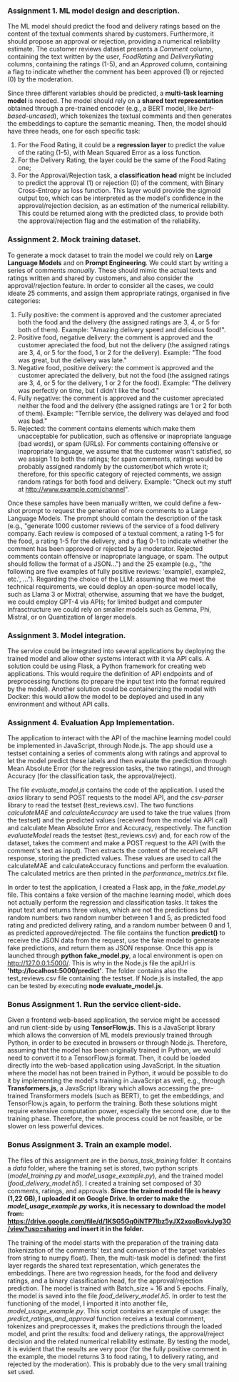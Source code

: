 ### Assignment 1. ML model design and description.
The ML model should predict the food and delivery ratings based on the content of the textual comments shared by customers. Furthermore, it should propose an approval or rejection, providing a numerical reliability estimate.
The customer reviews dataset presents a _Comment_ column, containing the text written by the user, _FoodRating_ and _DeliveryRating_ columns, containing the ratings (1-5), and an _Approved_ column, containing a flag to indicate whether the comment has been approved (1) or rejected (0) by the moderation.

Since three different variables should be predicted, a **multi-task learning model** is needed. The model should rely on a **shared text representation** obtained through a pre-trained encoder (e.g., a BERT model, like _bert-based-uncased_), which tokenizes the textual comments and then generates the embeddings to capture the semantic meaning. 
Then, the model should have three heads, one for each specific task:
1) For the Food Rating, it could be a **regression layer** to predict the value of the rating (1-5), with Mean Squared Error as a loss function.
2) For the Delivery Rating, the layer could be the same of the Food Rating one;
3) For the Approval/Rejection task, a **classification head** might be included to predict the approval (1) or rejection (0) of the comment, with Binary Cross-Entropy as loss function. This layer would provide the sigmoid output too, which can be interpreted as the model's confidence in the approval/rejection decision, as an estimation of the numerical reliability. This could be returned along with the predicted class, to provide both the approval/rejection flag and the estimation of the reliability.

### Assignment 2. Mock training dataset.
To generate a mock dataset to train the model we could rely on **Large Language Models** and on **Prompt Engineering**.
We could start by writing a series of comments _manually_. These should mimic the actual texts and ratings written and shared by customers, and also consider the approval/rejection feature. In order to consider all the cases, we could ideate 25 comments, and assign them appropriate ratings, organised in five categories:
1) Fully positive: the comment is approved and the customer apreciated both the food and the delivery (the assigned ratings are 3, 4, or 5 for both of them). Example: "Amazing delivery speed and delicious food!". 
2) Positive food, negative delivery: the comment is approved and the customer apreciated the food, but not the delivery (the assigned ratings are 3, 4, or 5 for the food, 1 or 2 for the delivery). Example: "The food was great, but the delivery was late."
3) Negative food, positive delivery: the comment is approved and the customer apreciated the delivery, but not the food (the assigned ratings are 3, 4, or 5 for the delivery, 1 or 2 for the food). Example: "The delivery was perfectly on time, but I didn't like the food."
4) Fully negative: the comment is approved and the customer apreciated neither the food and the delivery (the assigned ratings are 1 or 2 for both of them). Example: "Terrible service, the delivery was delayed and food was bad."
5) Rejected: the comment contains elements which make them unacceptable for publication, such as offensive or inapropriate language (bad words), or spam (URLs). For comments containing offensive or inapropriate language, we assume that the customer wasn't satisfied, so we assign 1 to both the ratings; for spam comments, ratings would be probably assigned randomly by the customer/bot which wrote it; therefore, for this specific category of rejected comments, we assign random ratings for both food and delivery. Example: "Check out my stuff at http://www.example.com/channel".

Once these samples have been manually written, we could define a few-shot prompt to request the generation of more comments to a Large Language Models. The prompt should contain the description of the task (e.g., "generate 1000 customer reviews of the service of a food delivery company. Each review is composed of a textual comment, a rating 1-5 for the food, a rating 1-5 for the delivery, and a flag 0-1 to indicate whether the comment has been approved or rejected by a moderator. Rejected comments contain offensive or inapropriate language, or spam. The output should follow the format of a JSON...") and the 25 example (e.g., "the following are five examples of fully positive reviews: 'example1, example2, etc.', ...").
Regarding the choice of the LLM: assuming that we meet the technical requirements, we could deploy an open-source model locally, such as Llama 3 or Mixtral; otherwise, assuming that we have the budget, we could employ GPT-4 via APIs; for limited budget and computer infrasctructure we could rely on smaller models such as Gemma, Phi, Mistral, or on Quantization of larger models.

### Assignment 3. Model integration.
The service could be integrated into several applications by deploying the trained model and allow other systems interact with it via API calls. A solution could be using Flask, a Python framework for creating web applications. This would require the definition of API endpoints and of preprocessing functions (to prepare the input text into the format required by the model).
Another solution could be containerizing the model with Docker: this would allow the model to be deployed and used in any environment and without API calls.

### Assignment 4. Evaluation App Implementation.
The application to interact with the API of the machine learning model could be implemented in JavaScript, through Node.js. The app should use a testset containing a series of comments along with ratings and approval to let the model predict these labels and then evaluate the prediction through Mean Absolute Error (for the regression tasks, the two ratings), and through Accuracy (for the classification task, the approval/reject).

The file _evaluate_model.js_ contains the code of the application. I used the _axios_ library to send POST requests to the model API, and the _csv-parser_ library to read the testset (test_reviews.csv). The two functions _calculateMAE_ and _calculateAccuracy_ are used to take the true values (from the testset) and the predicted values (received from the model via API call) and calculate Mean Absolute Error and Accuracy, respectively. The function _evaluateModel_ reads the testset (test_reviews.csv) and, for each row of the dataset, takes the comment and make a POST request to the API (with the comment's text as input). Then extracts the content of the received API response, storing the predicted values. These values are used to call the calculateMAE and calculateAccuracy functions and perform the evaluation. The calculated metrics are then printed in the _performance_metrics.txt_ file.

In order to test the application, I created a Flask app, in the _fake_model.py_ file. This contains a fake version of the machine learning model, which does not actually perform the regression and classification tasks. It takes the input text and returns three values, which are not the predictions but random numbers: two random number between 1 and 5, as predicted food rating and predicted delivery rating, and a random number between 0 and 1, as predicted approved/rejected. The file contains the function **predict()** to receive the JSON data from the request, use the fake model to generate fake predictions, and return them as JSON response. Once this app is launched through **python fake_model.py**, a local environment is open on http://127.0.0.1:5000/. This is why in the Node.js file the apiUrl is **'http://localhost:5000/predict'**. The folder contains also the test_reviews.csv file containing the testset. If Node.js is installed, the app can be tested by executing **node evaluate_model.js**.


### Bonus Assignment 1. Run the service client-side.
Given a frontend web-based application, the service might be accessed and run client-side by using **TensorFlow.js**. This is a JavaScript library which allows the conversion of ML models previously trained through Python, in order to be executed in browsers or through Node.js. Therefore, assuming that the model has been originally trained in Python, we would need to convert it to a TensorFlow.js format. Then, it could be loaded directly into the web-based application using JavaScript. 
In the situation where the model has not been trained in Python, it would be possible to do it by implementing the model's training in JavaScript as well, e.g., through **Transformers.js**, a JavaScript library which allows accessing the pre-trained Transformers models (such as BERT), to get the embeddings, and TensorFlow.js again, to perform the training. Both these solutions might require extensive computation power, especially the second one, due to the training phase. Therefore, the whole process could be not feasible, or be slower on less powerful devices.

### Bonus Assignment 3. Train an example model.
The files of this assignment are in the _bonus_task_training_ folder. It contains a _data_ folder, where the training set is stored, two python scripts (_model_training.py_ and _model_usage_example.py_), and the trained model (_food_delivery_model.h5_). I created a training set composed of 30 comments, ratings, and approvals. **Since the trained model file is heavy (1,22 GB), I uploaded it on Google Drive. In order to make the _model_usage_example.py_ works, it is necessary to download the model from: https://drive.google.com/file/d/1KSG5Gq0iNTP7Ibz5yJX2xqoBovkJyg3O/view?usp=sharing and insert it in the folder.**

The training of the model starts with the preparation of the training data (tokenization of the comments' text and conversion of the target variables from string to numpy float). Then, the multi-task model is defined: the first layer regards the shared text representation, which generates the embeddings. There are two regression heads, for the food and delivery ratings, and a binary classification head, for the approval/rejection prediction. The model is trained with Batch_size = 16 and 5 epochs. Finally, the model is saved into the file _food_delivery_model.h5_. In order to test the functioning of the model, I imported it into another file, _model_usage_example.py_. This script contains an example of usage: the _predict_ratings_and_approval_ function receives a textual comment, tokenizes and preprocesses it, makes the predictions through the loaded model, and print the results: food and delivery ratings, the approval/reject decision and the related numerical reliability estimate. By testing the model, it is evident that the results are very poor (for the fully positive comment in the example, the model returns 3 to food rating, 1 to delivery rating, and rejected by the moderation). This is probably due to the very small training set used.
